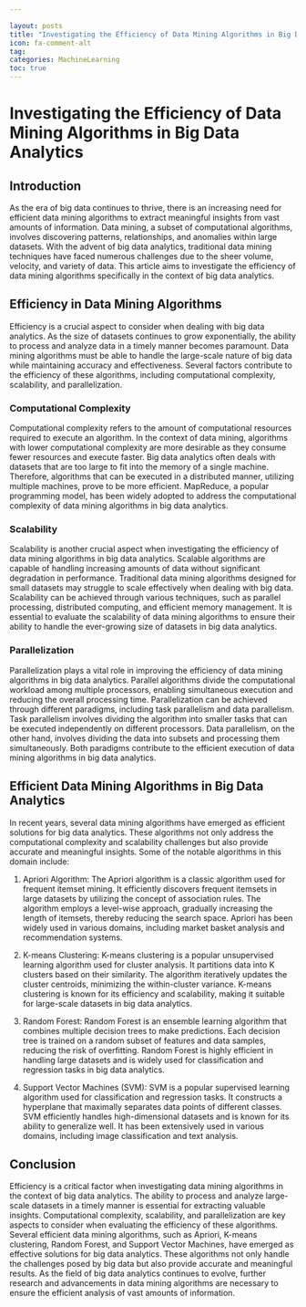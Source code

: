 ```yaml
---

layout: posts
title: "Investigating the Efficiency of Data Mining Algorithms in Big Data Analytics"
icon: fa-comment-alt
tag:      
categories: MachineLearning
toc: true
---
```




# Investigating the Efficiency of Data Mining Algorithms in Big Data Analytics

## Introduction

As the era of big data continues to thrive, there is an increasing need for efficient data mining algorithms to extract meaningful insights from vast amounts of information. Data mining, a subset of computational algorithms, involves discovering patterns, relationships, and anomalies within large datasets. With the advent of big data analytics, traditional data mining techniques have faced numerous challenges due to the sheer volume, velocity, and variety of data. This article aims to investigate the efficiency of data mining algorithms specifically in the context of big data analytics.

## Efficiency in Data Mining Algorithms

Efficiency is a crucial aspect to consider when dealing with big data analytics. As the size of datasets continues to grow exponentially, the ability to process and analyze data in a timely manner becomes paramount. Data mining algorithms must be able to handle the large-scale nature of big data while maintaining accuracy and effectiveness. Several factors contribute to the efficiency of these algorithms, including computational complexity, scalability, and parallelization.

### Computational Complexity

Computational complexity refers to the amount of computational resources required to execute an algorithm. In the context of data mining, algorithms with lower computational complexity are more desirable as they consume fewer resources and execute faster. Big data analytics often deals with datasets that are too large to fit into the memory of a single machine. Therefore, algorithms that can be executed in a distributed manner, utilizing multiple machines, prove to be more efficient. MapReduce, a popular programming model, has been widely adopted to address the computational complexity of data mining algorithms in big data analytics.

### Scalability

Scalability is another crucial aspect when investigating the efficiency of data mining algorithms in big data analytics. Scalable algorithms are capable of handling increasing amounts of data without significant degradation in performance. Traditional data mining algorithms designed for small datasets may struggle to scale effectively when dealing with big data. Scalability can be achieved through various techniques, such as parallel processing, distributed computing, and efficient memory management. It is essential to evaluate the scalability of data mining algorithms to ensure their ability to handle the ever-growing size of datasets in big data analytics.

### Parallelization

Parallelization plays a vital role in improving the efficiency of data mining algorithms in big data analytics. Parallel algorithms divide the computational workload among multiple processors, enabling simultaneous execution and reducing the overall processing time. Parallelization can be achieved through different paradigms, including task parallelism and data parallelism. Task parallelism involves dividing the algorithm into smaller tasks that can be executed independently on different processors. Data parallelism, on the other hand, involves dividing the data into subsets and processing them simultaneously. Both paradigms contribute to the efficient execution of data mining algorithms in big data analytics.

## Efficient Data Mining Algorithms in Big Data Analytics

In recent years, several data mining algorithms have emerged as efficient solutions for big data analytics. These algorithms not only address the computational complexity and scalability challenges but also provide accurate and meaningful insights. Some of the notable algorithms in this domain include:

1. Apriori Algorithm: The Apriori algorithm is a classic algorithm used for frequent itemset mining. It efficiently discovers frequent itemsets in large datasets by utilizing the concept of association rules. The algorithm employs a level-wise approach, gradually increasing the length of itemsets, thereby reducing the search space. Apriori has been widely used in various domains, including market basket analysis and recommendation systems.

2. K-means Clustering: K-means clustering is a popular unsupervised learning algorithm used for cluster analysis. It partitions data into K clusters based on their similarity. The algorithm iteratively updates the cluster centroids, minimizing the within-cluster variance. K-means clustering is known for its efficiency and scalability, making it suitable for large-scale datasets in big data analytics.

3. Random Forest: Random Forest is an ensemble learning algorithm that combines multiple decision trees to make predictions. Each decision tree is trained on a random subset of features and data samples, reducing the risk of overfitting. Random Forest is highly efficient in handling large datasets and is widely used for classification and regression tasks in big data analytics.

4. Support Vector Machines (SVM): SVM is a popular supervised learning algorithm used for classification and regression tasks. It constructs a hyperplane that maximally separates data points of different classes. SVM efficiently handles high-dimensional datasets and is known for its ability to generalize well. It has been extensively used in various domains, including image classification and text analysis.

## Conclusion

Efficiency is a critical factor when investigating data mining algorithms in the context of big data analytics. The ability to process and analyze large-scale datasets in a timely manner is essential for extracting valuable insights. Computational complexity, scalability, and parallelization are key aspects to consider when evaluating the efficiency of these algorithms. Several efficient data mining algorithms, such as Apriori, K-means clustering, Random Forest, and Support Vector Machines, have emerged as effective solutions for big data analytics. These algorithms not only handle the challenges posed by big data but also provide accurate and meaningful results. As the field of big data analytics continues to evolve, further research and advancements in data mining algorithms are necessary to ensure the efficient analysis of vast amounts of information.